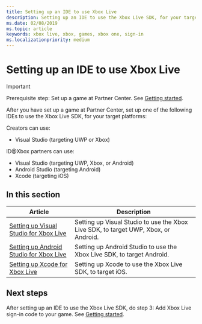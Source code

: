 ```yaml
---
title: Setting up an IDE to use Xbox Live
description: Setting up an IDE to use the Xbox Live SDK, for your target platforms.
ms.date: 02/08/2019
ms.topic: article
keywords: xbox live, xbox, games, xbox one, sign-in
ms.localizationpriority: medium
---
```

# Setting up an IDE to use Xbox Live

   > [!IMPORTANT]
   > Prerequisite step: Set up a game at Partner Center. See [Getting started](index.md).

After you have set up a game at Partner Center, set up one of the following IDEs to use the Xbox Live SDK, for your target platforms:

Creators can use:
*  Visual Studio (targeting UWP or Xbox)

ID@Xbox partners can use:
*  Visual Studio (targeting UWP, Xbox, or Android)
*  Android Studio (targeting Android)
*  Xcode (targeting iOS)


## In this section

| Article | Description |
|---------|-------------|
| [Setting up Visual Studio for Xbox Live](setup-visual-studio.md) | Setting up Visual Studio to use the Xbox Live SDK, to target UWP, Xbox, or Android. |
| [Setting up Android Studio for Xbox Live](setup-android-studio.md) | Setting up Android Studio to use the Xbox Live SDK, to target Android. |
| [Setting up Xcode for Xbox Live](setup-xcode.md) | Setting up Xcode to use the Xbox Live SDK, to target iOS. |


## Next steps

After setting up an IDE to use the Xbox Live SDK, do step 3: Add Xbox Live sign-in code to your game.
See [Getting started](../index.md).
